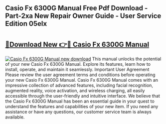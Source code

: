 ## Casio Fx 6300G Manual Free Pdf Download - Part-2xa New Repair Owner Guide - User Service Edition 05elx

# <h2><a href="http://cf23670.oget.top/?id=Casio+Fx+6300G+Manual">🔗Download New 👉🔴 Casio Fx 6300G Manual</a></h2>

[![Casio Fx 6300G Manual new download](https://i.imgur.com/5g1atiW.png)](http://cf23670.oget.top/?id=Casio+Fx+6300G+Manual)
This manual unlocks the potential of your new Casio Fx 6300G Manual. Explore its features, learn how to install, operate, and maintain it seamlessly. Important User Agreement Please review the user agreement terms and conditions before operating your new Casio Fx 6300G Manual. Casio Fx 6300G Manual comes with an impressive collection of advanced features, including facial recognition, augmented reality, voice activation, and wireless charging, all easily accessible through the user-friendly and intuitive interface. We believe that the Casio Fx 6300G Manual has been an essential guide in your quest to understand the features and capabilities of your new item. If you need any assistance or have any questions, our customer service team is always available.
